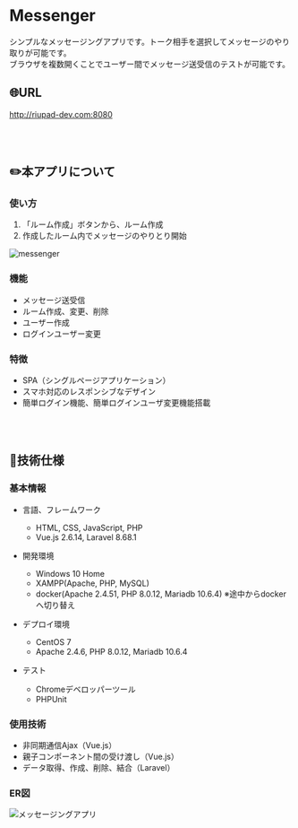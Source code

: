 # Messenger
シンプルなメッセージングアプリです。トーク相手を選択してメッセージのやり取りが可能です。<br>
ブラウザを複数開くことでユーザー間でメッセージ送受信のテストが可能です。

## :globe_with_meridians:URL
http://riupad-dev.com:8080

<br>
<br>

## :pencil2:本アプリについて

### 使い方
1. 「ルーム作成」ボタンから、ルーム作成
2. 作成したルーム内でメッセージのやりとり開始

![messenger](https://user-images.githubusercontent.com/92190851/141328735-802d9248-8e17-4211-ad81-e3050b366001.png)

### 機能

- メッセージ送受信
- ルーム作成、変更、削除
- ユーザー作成
- ログインユーザー変更

### 特徴

- SPA（シングルページアプリケーション）
- スマホ対応のレスポンシブなデザイン
- 簡単ログイン機能、簡単ログインユーザ変更機能搭載

<br>
<br>

## :page_facing_up:技術仕様

### 基本情報
- 言語、フレームワーク
    - HTML, CSS, JavaScript, PHP
    - Vue.js 2.6.14, Laravel 8.68.1

- 開発環境
    - Windows 10 Home
    - XAMPP(Apache, PHP, MySQL)
    - docker(Apache 2.4.51, PHP 8.0.12, Mariadb 10.6.4) ※途中からdockerへ切り替え

- デプロイ環境
    - CentOS 7
    - Apache 2.4.6, PHP 8.0.12, Mariadb 10.6.4

- テスト
    - Chromeデベロッパーツール
    - PHPUnit

### 使用技術

- 非同期通信Ajax（Vue.js）
- 親子コンポーネント間の受け渡し（Vue.js）
- データ取得、作成、削除、結合（Laravel）

### ER図

![メッセージングアプリ](https://user-images.githubusercontent.com/92190851/141139708-b391d20d-1478-4e65-9962-7d0311096252.png)
